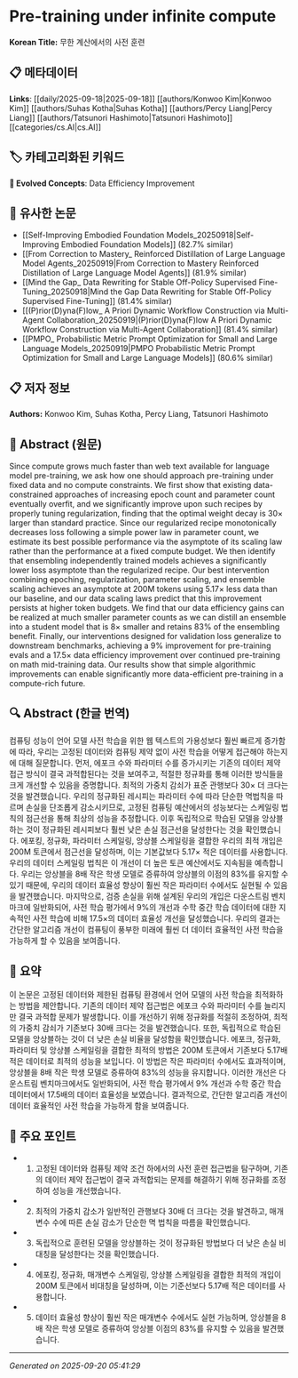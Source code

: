 # Pre-training under infinite compute

**Korean Title:** 무한 계산에서의 사전 훈련

## 📋 메타데이터

**Links**: [[daily/2025-09-18|2025-09-18]] [[authors/Konwoo Kim|Konwoo Kim]] [[authors/Suhas Kotha|Suhas Kotha]] [[authors/Percy Liang|Percy Liang]] [[authors/Tatsunori Hashimoto|Tatsunori Hashimoto]] [[categories/cs.AI|cs.AI]]

## 🏷️ 카테고리화된 키워드
**🚀 Evolved Concepts**: Data Efficiency Improvement

## 🔗 유사한 논문
- [[Self-Improving Embodied Foundation Models_20250918|Self-Improving Embodied Foundation Models]] (82.7% similar)
- [[From Correction to Mastery_ Reinforced Distillation of Large Language Model Agents_20250919|From Correction to Mastery Reinforced Distillation of Large Language Model Agents]] (81.9% similar)
- [[Mind the Gap_ Data Rewriting for Stable Off-Policy Supervised Fine-Tuning_20250918|Mind the Gap Data Rewriting for Stable Off-Policy Supervised Fine-Tuning]] (81.4% similar)
- [[(P)rior(D)yna(F)low_ A Priori Dynamic Workflow Construction via Multi-Agent Collaboration_20250919|(P)rior(D)yna(F)low A Priori Dynamic Workflow Construction via Multi-Agent Collaboration]] (81.4% similar)
- [[PMPO_ Probabilistic Metric Prompt Optimization for Small and Large Language Models_20250919|PMPO Probabilistic Metric Prompt Optimization for Small and Large Language Models]] (80.6% similar)

## 📋 저자 정보

**Authors:** Konwoo Kim, Suhas Kotha, Percy Liang, Tatsunori Hashimoto

## 📄 Abstract (원문)

Since compute grows much faster than web text available for language model
pre-training, we ask how one should approach pre-training under fixed data and
no compute constraints. We first show that existing data-constrained approaches
of increasing epoch count and parameter count eventually overfit, and we
significantly improve upon such recipes by properly tuning regularization,
finding that the optimal weight decay is $30\times$ larger than standard
practice. Since our regularized recipe monotonically decreases loss following a
simple power law in parameter count, we estimate its best possible performance
via the asymptote of its scaling law rather than the performance at a fixed
compute budget. We then identify that ensembling independently trained models
achieves a significantly lower loss asymptote than the regularized recipe. Our
best intervention combining epoching, regularization, parameter scaling, and
ensemble scaling achieves an asymptote at 200M tokens using $5.17\times$ less
data than our baseline, and our data scaling laws predict that this improvement
persists at higher token budgets. We find that our data efficiency gains can be
realized at much smaller parameter counts as we can distill an ensemble into a
student model that is 8$\times$ smaller and retains $83\%$ of the ensembling
benefit. Finally, our interventions designed for validation loss generalize to
downstream benchmarks, achieving a $9\%$ improvement for pre-training evals and
a $17.5\times$ data efficiency improvement over continued pre-training on math
mid-training data. Our results show that simple algorithmic improvements can
enable significantly more data-efficient pre-training in a compute-rich future.

## 🔍 Abstract (한글 번역)

컴퓨팅 성능이 언어 모델 사전 학습을 위한 웹 텍스트의 가용성보다 훨씬 빠르게 증가함에 따라, 우리는 고정된 데이터와 컴퓨팅 제약 없이 사전 학습을 어떻게 접근해야 하는지에 대해 질문합니다. 먼저, 에포크 수와 파라미터 수를 증가시키는 기존의 데이터 제약 접근 방식이 결국 과적합된다는 것을 보여주고, 적절한 정규화를 통해 이러한 방식들을 크게 개선할 수 있음을 증명합니다. 최적의 가중치 감쇠가 표준 관행보다 $30\times$ 더 크다는 것을 발견했습니다. 우리의 정규화된 레시피는 파라미터 수에 따라 단순한 멱법칙을 따르며 손실을 단조롭게 감소시키므로, 고정된 컴퓨팅 예산에서의 성능보다는 스케일링 법칙의 점근선을 통해 최상의 성능을 추정합니다. 이후 독립적으로 학습된 모델을 앙상블하는 것이 정규화된 레시피보다 훨씬 낮은 손실 점근선을 달성한다는 것을 확인했습니다. 에포킹, 정규화, 파라미터 스케일링, 앙상블 스케일링을 결합한 우리의 최적 개입은 200M 토큰에서 점근선을 달성하며, 이는 기본값보다 $5.17\times$ 적은 데이터를 사용합니다. 우리의 데이터 스케일링 법칙은 이 개선이 더 높은 토큰 예산에서도 지속됨을 예측합니다. 우리는 앙상블을 8배 작은 학생 모델로 증류하여 앙상블의 이점의 $83\%$를 유지할 수 있기 때문에, 우리의 데이터 효율성 향상이 훨씬 작은 파라미터 수에서도 실현될 수 있음을 발견했습니다. 마지막으로, 검증 손실을 위해 설계된 우리의 개입은 다운스트림 벤치마크에 일반화되어, 사전 학습 평가에서 $9\%$의 개선과 수학 중간 학습 데이터에 대한 지속적인 사전 학습에 비해 $17.5\times$의 데이터 효율성 개선을 달성했습니다. 우리의 결과는 간단한 알고리즘 개선이 컴퓨팅이 풍부한 미래에 훨씬 더 데이터 효율적인 사전 학습을 가능하게 할 수 있음을 보여줍니다.

## 📝 요약

이 논문은 고정된 데이터와 제한된 컴퓨팅 환경에서 언어 모델의 사전 학습을 최적화하는 방법을 제안합니다. 기존의 데이터 제약 접근법은 에포크 수와 파라미터 수를 늘리지만 결국 과적합 문제가 발생합니다. 이를 개선하기 위해 정규화를 적절히 조정하여, 최적의 가중치 감쇠가 기존보다 30배 크다는 것을 발견했습니다. 또한, 독립적으로 학습된 모델을 앙상블하는 것이 더 낮은 손실 비율을 달성함을 확인했습니다. 에포크, 정규화, 파라미터 및 앙상블 스케일링을 결합한 최적의 방법은 200M 토큰에서 기존보다 5.17배 적은 데이터로 최적의 성능을 보입니다. 이 방법은 작은 파라미터 수에서도 효과적이며, 앙상블을 8배 작은 학생 모델로 증류하여 83%의 성능을 유지합니다. 이러한 개선은 다운스트림 벤치마크에서도 일반화되어, 사전 학습 평가에서 9% 개선과 수학 중간 학습 데이터에서 17.5배의 데이터 효율성을 보였습니다. 결과적으로, 간단한 알고리즘 개선이 데이터 효율적인 사전 학습을 가능하게 함을 보여줍니다.

## 🎯 주요 포인트

- 1. 고정된 데이터와 컴퓨팅 제약 조건 하에서의 사전 훈련 접근법을 탐구하며, 기존의 데이터 제약 접근법이 결국 과적합되는 문제를 해결하기 위해 정규화를 조정하여 성능을 개선했습니다.

- 2. 최적의 가중치 감소가 일반적인 관행보다 30배 더 크다는 것을 발견하고, 매개변수 수에 따른 손실 감소가 단순한 멱 법칙을 따름을 확인했습니다.

- 3. 독립적으로 훈련된 모델을 앙상블하는 것이 정규화된 방법보다 더 낮은 손실 비대칭을 달성한다는 것을 확인했습니다.

- 4. 에포킹, 정규화, 매개변수 스케일링, 앙상블 스케일링을 결합한 최적의 개입이 200M 토큰에서 비대칭을 달성하며, 이는 기준선보다 5.17배 적은 데이터를 사용합니다.

- 5. 데이터 효율성 향상이 훨씬 작은 매개변수 수에서도 실현 가능하며, 앙상블을 8배 작은 학생 모델로 증류하여 앙상블 이점의 83%를 유지할 수 있음을 발견했습니다.

---

*Generated on 2025-09-20 05:41:29*